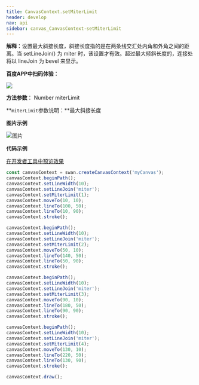 ```yaml
---
title: CanvasContext.setMiterLimit
header: develop
nav: api
sidebar: canvas_CanvasContext-setMiterLimit
---
```




 


**解释**：设置最大斜接长度，斜接长度指的是在两条线交汇处内角和外角之间的距离。当 setLineJoin() 为 miter 时，该设置才有效。超过最大倾斜长度的，连接处将以 lineJoin 为 bevel 来显示。

**百度APP中扫码体验：**

<img src="https://b.bdstatic.com/miniapp/assets/images/doc_demo/pages_createCanvasContext.png"  class="demo-qrcode-image" />

**方法参数**： Number miterLimit

**`miterLimit`参数说明：**最大斜接长度  

**图片示例**

![图片](../../../../img/api/canvas/setMiterLimit.png)

**代码示例**

<a href="swanide://fragment/4d8cb34c8688d828ba9064e3d9406a231573721300843" title="在开发者工具中预览效果" target="_self">在开发者工具中预览效果</a>

```js
const canvasContext = swan.createCanvasContext('myCanvas');
canvasContext.beginPath();
canvasContext.setLineWidth(10);
canvasContext.setLineJoin('miter');
canvasContext.setMiterLimit(1);
canvasContext.moveTo(10, 10);
canvasContext.lineTo(100, 50);
canvasContext.lineTo(10, 90);
canvasContext.stroke();

canvasContext.beginPath();
canvasContext.setLineWidth(10);
canvasContext.setLineJoin('miter');
canvasContext.setMiterLimit(2);
canvasContext.moveTo(50, 10);
canvasContext.lineTo(140, 50);
canvasContext.lineTo(50, 90);
canvasContext.stroke();

canvasContext.beginPath();
canvasContext.setLineWidth(10);
canvasContext.setLineJoin('miter');
canvasContext.setMiterLimit(3);
canvasContext.moveTo(90, 10);
canvasContext.lineTo(180, 50);
canvasContext.lineTo(90, 90);
canvasContext.stroke();

canvasContext.beginPath();
canvasContext.setLineWidth(10);
canvasContext.setLineJoin('miter');
canvasContext.setMiterLimit(4);
canvasContext.moveTo(130, 10);
canvasContext.lineTo(220, 50);
canvasContext.lineTo(130, 90);
canvasContext.stroke();

canvasContext.draw();
```


